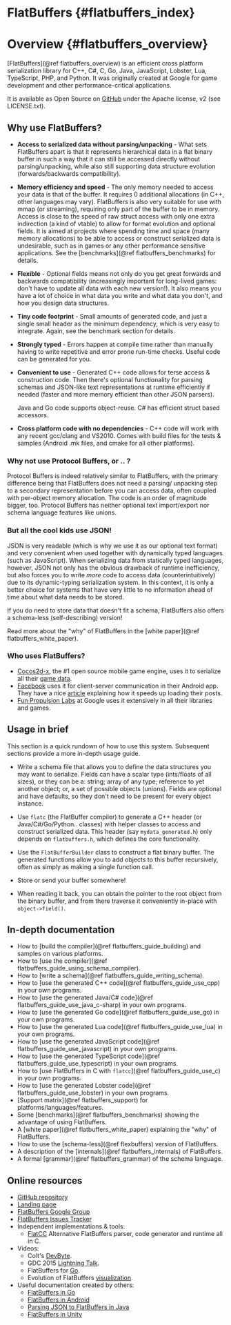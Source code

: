 FlatBuffers    {#flatbuffers_index}
===========

# Overview {#flatbuffers_overview}

[FlatBuffers](@ref flatbuffers_overview) is an efficient cross platform
serialization library for C++, C#, C, Go, Java, JavaScript, Lobster, Lua, TypeScript, PHP, and Python.
It was originally created at Google for game development and other
performance-critical applications.

It is available as Open Source on [GitHub](http://github.com/google/flatbuffers)
under the Apache license, v2 (see LICENSE.txt).

## Why use FlatBuffers?

-   **Access to serialized data without parsing/unpacking** - What sets
    FlatBuffers apart is that it represents hierarchical data in a flat
    binary buffer in such a way that it can still be accessed directly
    without parsing/unpacking, while also still supporting data
    structure evolution (forwards/backwards compatibility).

-   **Memory efficiency and speed** - The only memory needed to access
    your data is that of the buffer. It requires 0 additional allocations
    (in C++, other languages may vary). FlatBuffers is also very
    suitable for use with mmap (or streaming), requiring only part of the
    buffer to be in memory. Access is close to the speed of raw
    struct access with only one extra indirection (a kind of vtable) to
    allow for format evolution and optional fields. It is aimed at
    projects where spending time and space (many memory allocations) to
    be able to access or construct serialized data is undesirable, such
    as in games or any other performance sensitive applications. See the
    [benchmarks](@ref flatbuffers_benchmarks) for details.

-   **Flexible** - Optional fields means not only do you get great
    forwards and backwards compatibility (increasingly important for
    long-lived games: don't have to update all data with each new
    version!). It also means you have a lot of choice in what data you
    write and what data you don't, and how you design data structures.

-   **Tiny code footprint** - Small amounts of generated code, and just
    a single small header as the minimum dependency, which is very easy
    to integrate. Again, see the benchmark section for details.

-   **Strongly typed** - Errors happen at compile time rather than
    manually having to write repetitive and error prone run-time checks.
    Useful code can be generated for you.

-   **Convenient to use** - Generated C++ code allows for terse access
    & construction code. Then there's optional functionality for parsing
    schemas and JSON-like text representations at runtime efficiently if
    needed (faster and more memory efficient than other JSON
    parsers).

    Java and Go code supports object-reuse. C# has efficient struct based
    accessors.

-   **Cross platform code with no dependencies** - C++ code will work
    with any recent gcc/clang and VS2010. Comes with build files for the tests &
    samples (Android .mk files, and cmake for all other platforms).

### Why not use Protocol Buffers, or .. ?

Protocol Buffers is indeed relatively similar to FlatBuffers,
with the primary difference being that FlatBuffers does not need a parsing/
unpacking step to a secondary representation before you can
access data, often coupled with per-object memory allocation. The code
is an order of magnitude bigger, too. Protocol Buffers has neither optional
text import/export nor schema language features like unions.

### But all the cool kids use JSON!

JSON is very readable (which is why we use it as our optional text
format) and very convenient when used together with dynamically typed
languages (such as JavaScript). When serializing data from statically
typed languages, however, JSON not only has the obvious drawback of runtime
inefficiency, but also forces you to write *more* code to access data
(counterintuitively) due to its dynamic-typing serialization system.
In this context, it is only a better choice for systems that have very
little to no information ahead of time about what data needs to be stored.

If you do need to store data that doesn't fit a schema, FlatBuffers also
offers a schema-less (self-describing) version!

Read more about the "why" of FlatBuffers in the
[white paper](@ref flatbuffers_white_paper).

### Who uses FlatBuffers?
-   [Cocos2d-x](http://www.cocos2d-x.org/), the #1 open source mobile game
    engine, uses it to serialize all their
    [game data](http://www.cocos2d-x.org/reference/native-cpp/V3.5/d7/d2d/namespaceflatbuffers.html).
-   [Facebook](http://facebook.com/) uses it for client-server communication in
    their Android app. They have a nice
    [article](https://code.facebook.com/posts/872547912839369/improving-facebook-s-performance-on-android-with-flatbuffers/)
    explaining how it speeds up loading their posts.
-   [Fun Propulsion Labs](https://developers.google.com/games/#Tools)
    at Google uses it extensively in all their libraries and games.

## Usage in brief

This section is a quick rundown of how to use this system. Subsequent
sections provide a more in-depth usage guide.

-   Write a schema file that allows you to define the data structures
    you may want to serialize. Fields can have a scalar type
    (ints/floats of all sizes), or they can be a: string; array of any type;
    reference to yet another object; or, a set of possible objects (unions).
    Fields are optional and have defaults, so they don't need to be
    present for every object instance.

-   Use `flatc` (the FlatBuffer compiler) to generate a C++ header (or
    Java/C#/Go/Python.. classes) with helper classes to access and construct
    serialized data. This header (say `mydata_generated.h`) only depends on
    `flatbuffers.h`, which defines the core functionality.

-   Use the `FlatBufferBuilder` class to construct a flat binary buffer.
    The generated functions allow you to add objects to this
    buffer recursively, often as simply as making a single function call.

-   Store or send your buffer somewhere!

-   When reading it back, you can obtain the pointer to the root object
    from the binary buffer, and from there traverse it conveniently
    in-place with `object->field()`.

## In-depth documentation

-   How to [build the compiler](@ref flatbuffers_guide_building) and samples on
    various platforms.
-   How to [use the compiler](@ref flatbuffers_guide_using_schema_compiler).
-   How to [write a schema](@ref flatbuffers_guide_writing_schema).
-   How to [use the generated C++ code](@ref flatbuffers_guide_use_cpp) in your
    own programs.
-   How to [use the generated Java/C# code](@ref flatbuffers_guide_use_java_c-sharp)
    in your own programs.
-   How to [use the generated Go code](@ref flatbuffers_guide_use_go) in your
    own programs.
-   How to [use the generated Lua code](@ref flatbuffers_guide_use_lua) in your
    own programs.
-   How to [use the generated JavaScript code](@ref flatbuffers_guide_use_javascript) in your
    own programs.
-   How to [use the generated TypeScript code](@ref flatbuffers_guide_use_typescript) in your
    own programs.
-   How to [use FlatBuffers in C with `flatcc`](@ref flatbuffers_guide_use_c) in your
    own programs.
-   How to [use the generated Lobster code](@ref flatbuffers_guide_use_lobster) in your
    own programs.
-   [Support matrix](@ref flatbuffers_support) for platforms/languages/features.
-   Some [benchmarks](@ref flatbuffers_benchmarks) showing the advantage of
    using FlatBuffers.
-   A [white paper](@ref flatbuffers_white_paper) explaining the "why" of
    FlatBuffers.
-   How to use the [schema-less](@ref flexbuffers) version of
    FlatBuffers.
-   A description of the [internals](@ref flatbuffers_internals) of FlatBuffers.
-   A formal [grammar](@ref flatbuffers_grammar) of the schema language.

## Online resources

-   [GitHub repository](http://github.com/google/flatbuffers)
-   [Landing page](http://google.github.io/flatbuffers)
-   [FlatBuffers Google Group](https://groups.google.com/forum/#!forum/flatbuffers)
-   [FlatBuffers Issues Tracker](http://github.com/google/flatbuffers/issues)
-   Independent implementations & tools:
    - [FlatCC](https://github.com/dvidelabs/flatcc) Alternative FlatBuffers
      parser, code generator and runtime all in C.
-   Videos:
    - Colt's [DevByte](https://www.youtube.com/watch?v=iQTxMkSJ1dQ).
    - GDC 2015 [Lightning Talk](https://www.youtube.com/watch?v=olmL1fUnQAQ).
    - FlatBuffers for [Go](https://www.youtube.com/watch?v=-BPVId_lA5w).
    - Evolution of FlatBuffers
      [visualization](https://www.youtube.com/watch?v=a0QE0xS8rKM).
-   Useful documentation created by others:
    - [FlatBuffers in Go](https://rwinslow.com/tags/flatbuffers/)
    - [FlatBuffers in Android](http://frogermcs.github.io/flatbuffers-in-android-introdution/)
    - [Parsing JSON to FlatBuffers in Java](http://frogermcs.github.io/json-parsing-with-flatbuffers-in-android/)
    - [FlatBuffers in Unity](http://exiin.com/blog/flatbuffers-for-unity-sample-code/)
